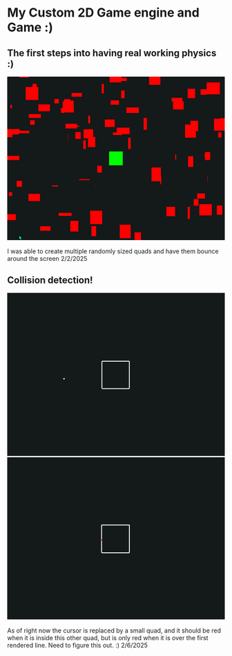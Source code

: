 # My Custom 2D Game engine and Game :) 

## The first steps into having real working physics :)
![physics engine at work!](./images/physics-pic.png)

I was able to create multiple randomly sized quads and have them bounce around the screen
2/2/2025

## Collision detection!

![physics engine at work!](./images/collision-1.png)
![physics engine at work!](./images/collision-2.png)

As of right now the cursor is replaced by a small quad, and it should be red when it is inside this other quad, but is only red when it is over the first rendered line. Need to figure this out. :)
2/6/2025
